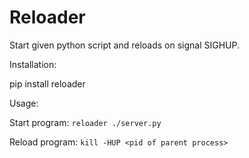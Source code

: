 # Reloader

Start given python script and reloads on signal SIGHUP.

Installation:

pip install reloader

Usage:

Start program: `reloader ./server.py`

Reload program: `kill -HUP <pid of parent process>`

